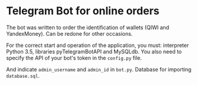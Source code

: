 # Telegram Bot for online orders
The bot was written to order the identification of wallets (QIWI and YandexMoney). Can be redone for other occasions. 

For the correct start and operation of the application, you must: interpreter Python 3.5, libraries pyTelegramBotAPI and MySQLdb. You also need to specify the API of your bot's token in the `config.py` file. 

And indicate `admin_username` and `admin_id` in `bot.py`. Database for importing `database.sql`.

